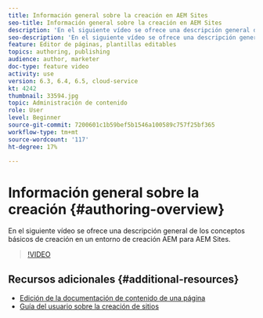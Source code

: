 ```yaml
---
title: Información general sobre la creación en AEM Sites
seo-title: Información general sobre la creación en AEM Sites
description: 'En el siguiente vídeo se ofrece una descripción general de los conceptos básicos de creación en un entorno de creación AEM. Utiliza la consola Sitios como base. '
seo-description: 'En el siguiente vídeo se ofrece una descripción general de los conceptos básicos de creación en un entorno de creación AEM. Utiliza la consola Sitios como base. '
feature: Editor de páginas, plantillas editables
topics: authoring, publishing
audience: author, marketer
doc-type: feature video
activity: use
version: 6.3, 6.4, 6.5, cloud-service
kt: 4242
thumbnail: 33594.jpg
topic: Administración de contenido
role: User
level: Beginner
source-git-commit: 7200601c1b59bef5b1546a100589c757f25bf365
workflow-type: tm+mt
source-wordcount: '117'
ht-degree: 17%

---
```



# Información general sobre la creación {#authoring-overview}

En el siguiente vídeo se ofrece una descripción general de los conceptos básicos de creación en un entorno de creación AEM para AEM Sites.

>[!VIDEO](https://video.tv.adobe.com/v/33594?quality=12&learn=on)

## Recursos adicionales {#additional-resources}

* [Edición de la documentación de contenido de una página](https://experienceleague.adobe.com/docs/experience-manager-cloud-service/sites/authoring/fundamentals/editing-content.html)
* [Guía del usuario sobre la creación de sitios](https://experienceleague.adobe.com/docs/experience-manager-65/authoring/home.html&amp;topic=/experience-manager/6-5/sites/authoring/morehelp/page-authoring.ug.js)
